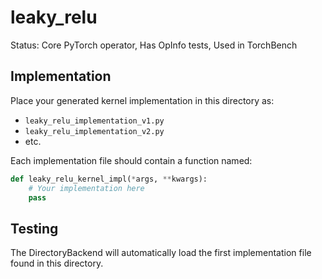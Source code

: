# leaky_relu

Status: Core PyTorch operator, Has OpInfo tests, Used in TorchBench

## Implementation

Place your generated kernel implementation in this directory as:
- `leaky_relu_implementation_v1.py`
- `leaky_relu_implementation_v2.py`
- etc.

Each implementation file should contain a function named:
```python
def leaky_relu_kernel_impl(*args, **kwargs):
    # Your implementation here
    pass
```

## Testing

The DirectoryBackend will automatically load the first implementation file found in this directory.
